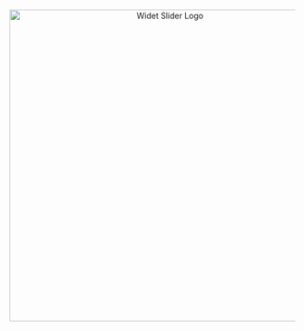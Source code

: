 <!-- 
LOGO: https://user-images.githubusercontent.com/59066341/163708948-d5279779-6052-418d-ab08-a41f63491c3d.png
-->

<p align="center">
  <br>
  <img width="550" src="https://user-images.githubusercontent.com/59066341/163708948-d5279779-6052-418d-ab08-a41f63491c3d.png" alt="Widet Slider Logo">
  <br>
</p>

